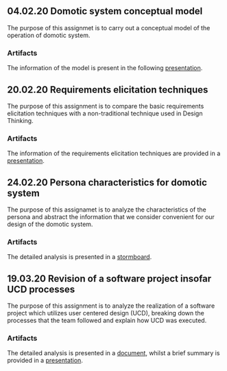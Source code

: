 ## 04.02.20 Domotic system conceptual model

The purpose of this assignmet is to carry out a conceptual model of the operation of domotic system.

### Artifacts

The information of the model is present in the following [presentation](https://docs.google.com/presentation/d/1JfBTymFc2024SHdUT8dY2Yv6OPBN1nfRrdA8rZHVqp4/edit#slide=id.g6e8ad3bb48_0_98).

## 20.02.20 Requirements elicitation techniques

The purpose of this assignment is to compare the basic requirements elicitation techniques with a non-traditional technique used in Design Thinking.

### Artifacts

The information of the requirements elicitation techniques are provided in a [presentation](https://docs.google.com/presentation/d/1JXw1zJ3paAMaPOE2fly4yltNeuKOdIUQMdVcG0fJ1Ic/edit#slide=id.g7e1dfe53a9_4_16).

## 24.02.20 Persona characteristics for domotic system

The purpose of this assignamet is to analyze the characteristics of the persona and abstract the information that we consider convenient for our design of the domotic system.

### Artifacts

The detailed analysis is presented in a [stormboard](https://stormboard.com/storm/916504/Persona_characteristics_for_domotic_system).

## 19.03.20 Revision of a software project insofar UCD processes

The purpose of this assignment is to analyze the realization of a software project which utilizes user centered design (UCD), breaking down the processes that the team followed and explain how UCD was executed.

### Artifacts

The detailed analysis is presented in a [document](https://docs.google.com/document/d/1qyTdtCmzzQxgWpsi7pWOg9SV6yqUt7l290vpzUzH3bg/edit?usp=sharing), whilst a brief summary is provided in a [presentation](https://docs.google.com/presentation/d/1ZrZ_HOBCHZnIZTs-juoFiSv0Dgkl4OQeEkb8HBBp2Os/edit?usp=sharing).
